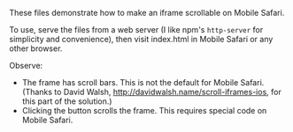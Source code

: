 These files demonstrate how to make an iframe scrollable on Mobile Safari.

To use, serve the files from a web server (I like npm's `http-server` for simplicity and convenience), then
visit index.html in Mobile Safari or any other browser.

Observe:
* The frame has scroll bars. This is not the default for Mobile Safari. (Thanks to David Walsh, http://davidwalsh.name/scroll-iframes-ios, for this part of the solution.)
* Clicking the button scrolls the frame. This requires special code on Mobile Safari.
